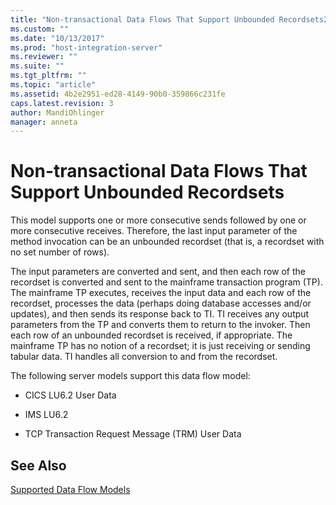 ```yaml
---
title: "Non-transactional Data Flows That Support Unbounded Recordsets2 | Microsoft Docs"
ms.custom: ""
ms.date: "10/13/2017"
ms.prod: "host-integration-server"
ms.reviewer: ""
ms.suite: ""
ms.tgt_pltfrm: ""
ms.topic: "article"
ms.assetid: 4b2e2951-ed28-4149-90b0-359866c231fe
caps.latest.revision: 3
author: MandiOhlinger
manager: anneta
---
```

# Non-transactional Data Flows That Support Unbounded Recordsets
This model supports one or more consecutive sends followed by one or more consecutive receives. Therefore, the last input parameter of the method invocation can be an unbounded recordset (that is, a recordset with no set number of rows).  
  
 The input parameters are converted and sent, and then each row of the recordset is converted and sent to the mainframe transaction program (TP). The mainframe TP executes, receives the input data and each row of the recordset, processes the data (perhaps doing database accesses and/or updates), and then sends its response back to TI. TI receives any output parameters from the TP and converts them to return to the invoker. Then each row of an unbounded recordset is received, if appropriate. The mainframe TP has no notion of a recordset; it is just receiving or sending tabular data. TI handles all conversion to and from the recordset.  
  
 The following server models support this data flow model:  
  
-   CICS LU6.2 User Data  
  
-   IMS LU6.2  
  
-   TCP Transaction Request Message (TRM) User Data  
  
## See Also  
 [Supported Data Flow Models](../core/supported-data-flow-models.md)